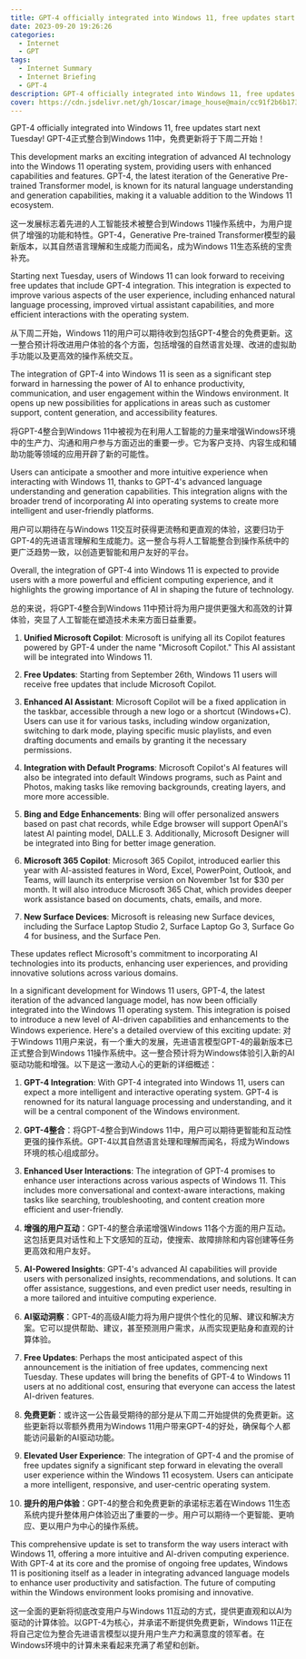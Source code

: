 ```yaml
---
title: GPT-4 officially integrated into Windows 11, free updates start next Tuesday!
date: 2023-09-20 19:26:26
categories:
  - Internet
  - GPT 
tags:
  - Internet Summary 
  - Internet Briefing
  - GPT-4 
description: GPT-4 officially integrated into Windows 11, free updates start next Tuesday!
cover: https://cdn.jsdelivr.net/gh/1oscar/image_house@main/cc91f2b6b17318d4460718504e91f128.png
---
```



GPT-4 officially integrated into Windows 11, free updates start next Tuesday!
GPT-4正式整合到Windows 11中，免费更新将于下周二开始！

This development marks an exciting integration of advanced AI technology into the Windows 11 operating system, providing users with enhanced capabilities and features. GPT-4, the latest iteration of the Generative Pre-trained Transformer model, is known for its natural language understanding and generation capabilities, making it a valuable addition to the Windows 11 ecosystem.

这一发展标志着先进的人工智能技术被整合到Windows 11操作系统中，为用户提供了增强的功能和特性。GPT-4，Generative Pre-trained Transformer模型的最新版本，以其自然语言理解和生成能力而闻名，成为Windows 11生态系统的宝贵补充。

Starting next Tuesday, users of Windows 11 can look forward to receiving free updates that include GPT-4 integration. This integration is expected to improve various aspects of the user experience, including enhanced natural language processing, improved virtual assistant capabilities, and more efficient interactions with the operating system.

从下周二开始，Windows 11的用户可以期待收到包括GPT-4整合的免费更新。这一整合预计将改进用户体验的各个方面，包括增强的自然语言处理、改进的虚拟助手功能以及更高效的操作系统交互。

The integration of GPT-4 into Windows 11 is seen as a significant step forward in harnessing the power of AI to enhance productivity, communication, and user engagement within the Windows environment. It opens up new possibilities for applications in areas such as customer support, content generation, and accessibility features.

将GPT-4整合到Windows 11中被视为在利用人工智能的力量来增强Windows环境中的生产力、沟通和用户参与方面迈出的重要一步。它为客户支持、内容生成和辅助功能等领域的应用开辟了新的可能性。

Users can anticipate a smoother and more intuitive experience when interacting with Windows 11, thanks to GPT-4's advanced language understanding and generation capabilities. This integration aligns with the broader trend of incorporating AI into operating systems to create more intelligent and user-friendly platforms.

用户可以期待在与Windows 11交互时获得更流畅和更直观的体验，这要归功于GPT-4的先进语言理解和生成能力。这一整合与将人工智能整合到操作系统中的更广泛趋势一致，以创造更智能和用户友好的平台。

Overall, the integration of GPT-4 into Windows 11 is expected to provide users with a more powerful and efficient computing experience, and it highlights the growing importance of AI in shaping the future of technology.

总的来说，将GPT-4整合到Windows 11中预计将为用户提供更强大和高效的计算体验，突显了人工智能在塑造技术未来方面日益重要。


1. **Unified Microsoft Copilot**: Microsoft is unifying all its Copilot features powered by GPT-4 under the name "Microsoft Copilot." This AI assistant will be integrated into Windows 11.

2. **Free Updates**: Starting from September 26th, Windows 11 users will receive free updates that include Microsoft Copilot.

3. **Enhanced AI Assistant**: Microsoft Copilot will be a fixed application in the taskbar, accessible through a new logo or a shortcut (Windows+C). Users can use it for various tasks, including window organization, switching to dark mode, playing specific music playlists, and even drafting documents and emails by granting it the necessary permissions.

4. **Integration with Default Programs**: Microsoft Copilot's AI features will also be integrated into default Windows programs, such as Paint and Photos, making tasks like removing backgrounds, creating layers, and more more accessible.

5. **Bing and Edge Enhancements**: Bing will offer personalized answers based on past chat records, while Edge browser will support OpenAI's latest AI painting model, DALL.E 3. Additionally, Microsoft Designer will be integrated into Bing for better image generation.

6. **Microsoft 365 Copilot**: Microsoft 365 Copilot, introduced earlier this year with AI-assisted features in Word, Excel, PowerPoint, Outlook, and Teams, will launch its enterprise version on November 1st for $30 per month. It will also introduce Microsoft 365 Chat, which provides deeper work assistance based on documents, chats, emails, and more.

7. **New Surface Devices**: Microsoft is releasing new Surface devices, including the Surface Laptop Studio 2, Surface Laptop Go 3, Surface Go 4 for business, and the Surface Pen.

These updates reflect Microsoft's commitment to incorporating AI technologies into its products, enhancing user experiences, and providing innovative solutions across various domains.


In a significant development for Windows 11 users, GPT-4, the latest iteration of the advanced language model, has now been officially integrated into the Windows 11 operating system. This integration is poised to introduce a new level of AI-driven capabilities and enhancements to the Windows experience. Here's a detailed overview of this exciting update:
对于Windows 11用户来说，有一个重大的发展，先进语言模型GPT-4的最新版本已正式整合到Windows 11操作系统中。这一整合预计将为Windows体验引入新的AI驱动功能和增强。以下是这一激动人心的更新的详细概述：

1. **GPT-4 Integration**: With GPT-4 integrated into Windows 11, users can expect a more intelligent and interactive operating system. GPT-4 is renowned for its natural language processing and understanding, and it will be a central component of the Windows environment.

1. **GPT-4整合**：将GPT-4整合到Windows 11中，用户可以期待更智能和互动性更强的操作系统。GPT-4以其自然语言处理和理解而闻名，将成为Windows环境的核心组成部分。

2. **Enhanced User Interactions**: The integration of GPT-4 promises to enhance user interactions across various aspects of Windows 11. This includes more conversational and context-aware interactions, making tasks like searching, troubleshooting, and content creation more efficient and user-friendly.

2. **增强的用户互动**：GPT-4的整合承诺增强Windows 11各个方面的用户互动。这包括更具对话性和上下文感知的互动，使搜索、故障排除和内容创建等任务更高效和用户友好。

3. **AI-Powered Insights**: GPT-4's advanced AI capabilities will provide users with personalized insights, recommendations, and solutions. It can offer assistance, suggestions, and even predict user needs, resulting in a more tailored and intuitive computing experience.

3. **AI驱动洞察**：GPT-4的高级AI能力将为用户提供个性化的见解、建议和解决方案。它可以提供帮助、建议，甚至预测用户需求，从而实现更贴身和直观的计算体验。

4. **Free Updates**: Perhaps the most anticipated aspect of this announcement is the initiation of free updates, commencing next Tuesday. These updates will bring the benefits of GPT-4 to Windows 11 users at no additional cost, ensuring that everyone can access the latest AI-driven features.

4. **免费更新**：或许这一公告最受期待的部分是从下周二开始提供的免费更新。这些更新将以零额外费用为Windows 11用户带来GPT-4的好处，确保每个人都能访问最新的AI驱动功能。

5. **Elevated User Experience**: The integration of GPT-4 and the promise of free updates signify a significant step forward in elevating the overall user experience within the Windows 11 ecosystem. Users can anticipate a more intelligent, responsive, and user-centric operating system.

5. **提升的用户体验**：GPT-4的整合和免费更新的承诺标志着在Windows 11生态系统内提升整体用户体验迈出了重要的一步。用户可以期待一个更智能、更响应、更以用户为中心的操作系统。

This comprehensive update is set to transform the way users interact with Windows 11, offering a more intuitive and AI-driven computing experience. With GPT-4 at its core and the promise of ongoing free updates, Windows 11 is positioning itself as a leader in integrating advanced language models to enhance user productivity and satisfaction. The future of computing within the Windows environment looks promising and innovative.


这一全面的更新将彻底改变用户与Windows 11互动的方式，提供更直观和以AI为驱动的计算体验。以GPT-4为核心，并承诺不断提供免费更新，Windows 11正在将自己定位为整合先进语言模型以提升用户生产力和满意度的领军者。在Windows环境中的计算未来看起来充满了希望和创新。


